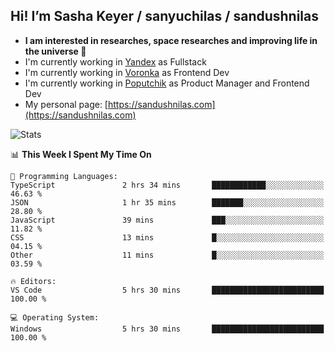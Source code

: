 ## Hi! I’m Sasha Keyer / sanyuchilas / sandushnilas

- **I am interested in researches, space researches and improving life in the universe 🌠** 
- I'm currently working in [Yandex](https://browser.yandex.ru/corp) as Fullstack
- I'm currently working in [Voronka](https://voronka-events.ru/about/) as Frontend Dev
- I'm currently working in [Poputchik](https://putchik.ru/) as Product Manager and Frontend Dev 
- My personal page: [https://sandushnilas.com](https://sandushnilas.com)

![Stats](https://github-readme-stats.vercel.app/api?username=sanyuchilas&show_icons=true&theme=react&hide=issues&count_private=true&layout=compact)

<!--START_SECTION:waka-->
📊 **This Week I Spent My Time On** 

```text
💬 Programming Languages: 
TypeScript               2 hrs 34 mins       ████████████░░░░░░░░░░░░░   46.63 % 
JSON                     1 hr 35 mins        ███████░░░░░░░░░░░░░░░░░░   28.80 % 
JavaScript               39 mins             ███░░░░░░░░░░░░░░░░░░░░░░   11.82 % 
CSS                      13 mins             █░░░░░░░░░░░░░░░░░░░░░░░░   04.15 % 
Other                    11 mins             █░░░░░░░░░░░░░░░░░░░░░░░░   03.59 % 

🔥 Editors: 
VS Code                  5 hrs 30 mins       █████████████████████████   100.00 % 

💻 Operating System: 
Windows                  5 hrs 30 mins       █████████████████████████   100.00 % 
```


<!--END_SECTION:waka-->
